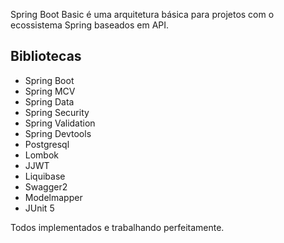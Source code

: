 Spring Boot Basic é uma arquitetura básica 
para projetos com o ecossistema Spring baseados em API. 

## Bibliotecas

* Spring Boot
* Spring MCV
* Spring Data
* Spring Security
* Spring Validation
* Spring Devtools
* Postgresql
* Lombok
* JJWT
* Liquibase
* Swagger2
* Modelmapper
* JUnit 5


Todos implementados e trabalhando perfeitamente.